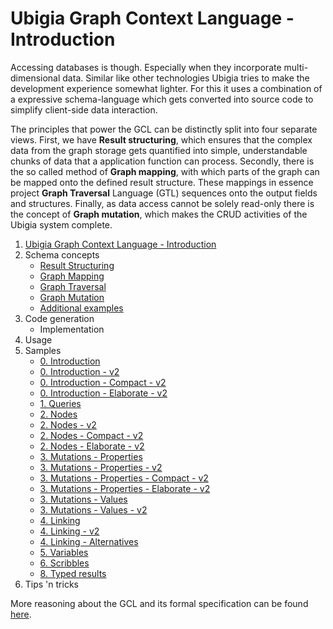 # Ubigia Graph Context Language - Introduction

Accessing databases is though. Especially when they incorporate multi-dimensional data.
Similar like other technologies Ubigia tries to make the development experience somewhat lighter.
For this it uses a combination of a expressive schema-language which gets converted into source code to simplify
client-side data interaction.

The principles that power the GCL can be distinctly split into four separate views. First, we have **Result structuring**,
which ensures that the complex data from the graph storage gets quantified into simple, understandable chunks of data that a
application function can process. Secondly, there is the so called method of **Graph mapping**, with which parts of the graph
can be mapped onto the defined result structure. These mappings in essence project **Graph Traversal** Language (GTL) sequences onto
the output fields and structures. Finally, as data access cannot be solely read-only there is the concept of **Graph mutation**,
which makes the CRUD activities of the Ubigia system complete.

1. [Ubigia Graph Context Language - Introduction](Gcl.Introduction.md)
2. Schema concepts
   - [Result Structuring](Gcl.ResultStructuring.md)
   - [Graph Mapping](Gcl.GraphMapping.md)
   - [Graph Traversal](Gtl.Introduction.md)
   - [Graph Mutation](Gcl.GraphMutation.md)
   - [Additional examples](Gcl.AdditionalExamples.md)
3. Code generation
   - Implementation
4. Usage
5. Samples
   - [0. Introduction](<Gcl.Samples/Samples 0. - Introduction.md>)
   - [0. Introduction - v2](<Gcl.Samples/Samples 0. - Introduction - v2.md>)
   - [0. Introduction - Compact - v2](<Gcl.Samples/Samples 0. - Introduction - compact - v2.md>)
   - [0. Introduction - Elaborate - v2](<Gcl.Samples/Samples 0. - Introduction - elaborate - v2.md>)
   - [1. Queries](<Gcl.Samples/Samples 1. - Queries.md>)
   - [2. Nodes](<Gcl.Samples/Samples 2. - Nodes.md>)
   - [2. Nodes - v2](<Gcl.Samples/Samples 2. - Nodes - v2.md>)
   - [2. Nodes - Compact - v2](<Gcl.Samples/Samples 2. - Nodes - compact - v2.md>)
   - [2. Nodes - Elaborate - v2](<Gcl.Samples/Samples 2. - Nodes - elaborate - v2.md>)
   - [3. Mutations - Properties](<Gcl.Samples/Samples 3. - Mutations - Properties.md>)
   - [3. Mutations - Properties - v2](<Gcl.Samples/Samples 3. - Mutations - Properties - v2.md>)
   - [3. Mutations - Properties - Compact - v2](<Gcl.Samples/Samples 3. - Mutations - Properties - compact - v2.md>)
   - [3. Mutations - Properties - Elaborate - v2](<Gcl.Samples/Samples 3. - Mutations - Properties - elaborate - v2.md>)
   - [3. Mutations - Values](<Gcl.Samples/Samples 3. - Mutations - Values.md>)
   - [3. Mutations - Values - v2](<Gcl.Samples/Samples 3. - Mutations - Values - v2.md>)
   - [4. Linking](<Gcl.Samples/Samples 4. - Linking.md>)
   - [4. Linking - v2](<Gcl.Samples/Samples 4. - Linking - v2.md>)
   - [4. Linking - Alternatives](<Gcl.Samples/Samples 4. - Linking - Alternatives.md>)
   - [5. Variables](<Gcl.Samples/Samples 5. - Variables - v2.md>)
   - [6. Scribbles](<Gcl.Samples/Samples 7. - Scribbles.md>)
   - [8. Typed results](<Gcl.Samples/Samples 8. - Typed results.md>)
6. Tips 'n tricks

More reasoning about the GCL and its formal specification can be found [here](Gcl.Specification.md).



